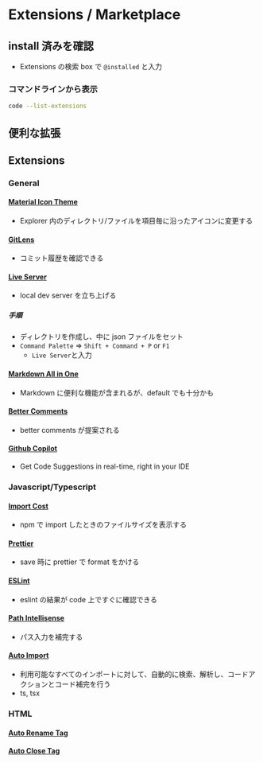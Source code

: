 # Extensions / Marketplace

## install 済みを確認

- Extensions の検索 box で `@installed` と入力

### コマンドラインから表示

```sh
code --list-extensions
```

## 便利な拡張

## Extensions

### General

#### [Material Icon Theme](https://marketplace.visualstudio.com/items?itemName=PKief.material-icon-theme)

- Explorer 内のディレクトリ/ファイルを項目毎に沿ったアイコンに変更する

#### [GitLens](https://marketplace.visualstudio.com/items?itemName=eamodio.gitlens)

- コミット履歴を確認できる

#### [Live Server](https://marketplace.visualstudio.com/items?itemName=ritwickdey.LiveServer)

- local dev server を立ち上げる

##### 手順

- ディレクトリを作成し、中に json ファイルをセット
- `Command Palette` => `Shift + Command + P` or `F1`
  - `Live Server`と入力

#### [Markdown All in One](https://marketplace.visualstudio.com/items?itemName=yzhang.markdown-all-in-one)

- Markdown に便利な機能が含まれるが、default でも十分かも

#### [Better Comments](https://marketplace.visualstudio.com/items?itemName=aaron-bond.better-comments)

- better comments が提案される

#### [Github Copilot](https://marketplace.visualstudio.com/items?itemName=GitHub.copilot)

- Get Code Suggestions in real-time, right in your IDE

### Javascript/Typescript

#### [Import Cost](https://marketplace.visualstudio.com/items?itemName=wix.vscode-import-cost)

- npm で import したときのファイルサイズを表示する

#### [Prettier](https://marketplace.visualstudio.com/items?itemName=esbenp.prettier-vscode)

- save 時に prettier で format をかける

#### [ESLint](https://marketplace.visualstudio.com/items?itemName=dbaeumer.vscode-eslint)

- eslint の結果が code 上ですぐに確認できる

#### [Path Intellisense](https://marketplace.visualstudio.com/items?itemName=christian-kohler.path-intellisense)

- パス入力を補完する

#### [Auto Import](https://marketplace.visualstudio.com/items?itemName=steoates.autoimport)

- 利用可能なすべてのインポートに対して、自動的に検索、解析し、コードアクションとコード補完を行う
- ts, tsx

### HTML

#### [Auto Rename Tag](https://marketplace.visualstudio.com/items?itemName=formulahendry.auto-rename-tag)

#### [Auto Close Tag](https://marketplace.visualstudio.com/items?itemName=formulahendry.auto-close-tag)
